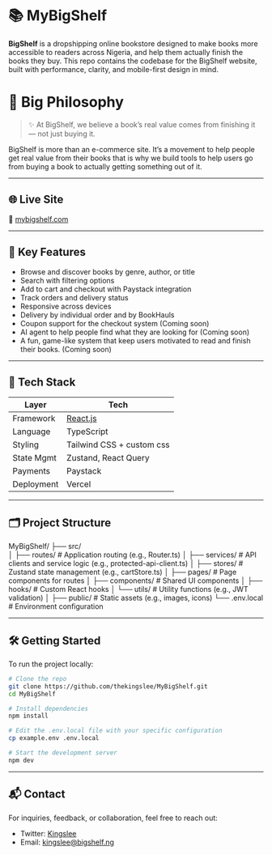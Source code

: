 # 📚 MyBigShelf

**BigShelf** is a dropshipping online bookstore designed to make books more accessible to readers across Nigeria, and help them actually finish the books they buy. This repo contains the codebase for the BigShelf website, built with performance, clarity, and mobile-first design in mind.

# 🎯 Big Philosophy

> ✨ At BigShelf, we believe a book’s real value comes from finishing it — not just buying it.

BigShelf is more than an e-commerce site. It’s a movement to help people get real value from their books that is why we build tools to help users go from buying a book to actually getting something out of it.

---

## 🌐 Live Site

🔗 [mybigshelf.com](https://mybigshelf.com)

---

## 🚀 Key Features

- Browse and discover books by genre, author, or title
- Search with filtering options
- Add to cart and checkout with Paystack integration
- Track orders and delivery status
- Responsive across devices
- Delivery by individual order and by BookHauls
- Coupon support for the checkout system (Coming soon)
- AI agent to help people find what they are looking for (Coming soon)
- A fun, game-like system that keep users motivated to read and finish their books. (Coming soon)

---

## 🧰 Tech Stack

| Layer      | Tech                           |
| ---------- | ------------------------------ |
| Framework  | [React.js](https://react.dev/) |
| Language   | TypeScript                     |
| Styling    | Tailwind CSS + custom css      |
| State Mgmt | Zustand, React Query           |
| Payments   | Paystack                       |
| Deployment | Vercel                         |

---

## 🗂️ Project Structure

MyBigShelf/
├── src/  
│ ├── routes/ # Application routing (e.g., Router.ts)
│ ├── services/ # API clients and service logic (e.g., protected-api-client.ts)
│ ├── stores/ # Zustand state management (e.g., cartStore.ts)
│ ├── pages/ # Page components for routes
│ ├── components/ # Shared UI components
│ ├── hooks/ # Custom React hooks
│ └── utils/ # Utility functions (e.g., JWT validation)
│
├── public/ # Static assets (e.g., images, icons)
└── .env.local # Environment configuration

---

## 🛠️ Getting Started

To run the project locally:

```bash
# Clone the repo
git clone https://github.com/thekingslee/MyBigShelf.git
cd MyBigShelf

# Install dependencies
npm install

# Edit the .env.local file with your specific configuration
cp example.env .env.local

# Start the development server
npm dev
```

---

## 📬 Contact

For inquiries, feedback, or collaboration, feel free to reach out:

- Twitter: [Kingslee](https://twitter.com/nworiekingslee)
- Email: [kingslee@bigshelf.ng](mailto:kingslee@mybigshelf.com)
